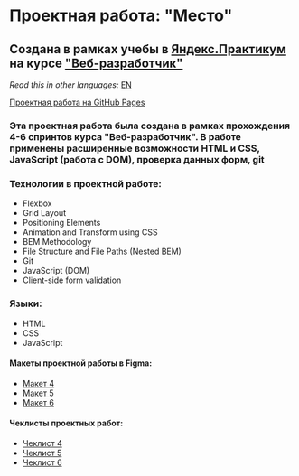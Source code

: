 # Проектная работа: "Место"

## Создана в рамках учебы в [Яндекс.Практикум](https://praktikum.yandex.ru/) на курсе ["Веб-разработчик"](https://praktikum.yandex.ru/web/)

*Read this in other languages:* [EN](https://github.com/MelnikovAleksei/mesto/blob/master/README.EN.md)

[Проектная работа на GitHub Pages](https://melnikovaleksei.github.io/mesto/index)

### Эта проектная работа была создана в рамках прохождения 4-6 спринтов курса "Веб-разработчик". В работе применены расширенные возможности HTML и CSS, JavaScript (работа с DOM), проверка данных форм, git

### Технологии в проектной работе:
* Flexbox
* Grid Layout
* Positioning Elements
* Animation and Transform using CSS
* BEM Methodology
* File Structure and File Paths (Nested BEM)
* Git
* JavaScript (DOM) 
* Client-side form validation 

### Языки:
* HTML
* CSS
* JavaScript

#### Макеты проектной работы в Figma:
* [Макет 4](https://www.figma.com/file/SLGf16iUspCIjC05qUi1dk/YP-project-4-mesto) 
* [Макет 5](https://www.figma.com/file/n0Ho0JWLOCYiVkrboLTVJo/sprint-5-mesto) 
* [Макет 6](https://www.figma.com/file/qk3Axq4MZryPzGFfCnUnrP/sprint-6-mesto) 

#### Чеклисты проектных работ:
* [Чеклист 4](https://code.s3.yandex.net/web-developer/checklists/new-program/checklist-4/index.html) 
* [Чеклист 5](https://code.s3.yandex.net/web-developer/checklists/new-program/checklist-5/index.html) 
* [Чеклист 6](https://code.s3.yandex.net/web-developer/checklists/new-program/checklist-6/index.html) 
